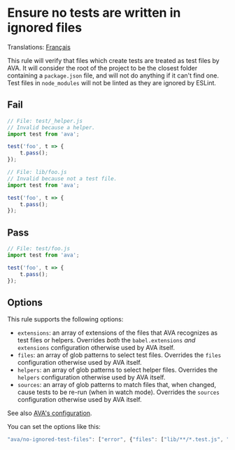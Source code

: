 # Ensure no tests are written in ignored files

Translations: [Français](https://github.com/avajs/ava-docs/blob/master/fr_FR/related/eslint-plugin-ava/docs/rules/no-ignored-test-files.md)

This rule will verify that files which create tests are treated as test files by AVA. It will consider the root of the project to be the closest folder containing a `package.json` file, and will not do anything if it can't find one. Test files in `node_modules` will not be linted as they are ignored by ESLint.


## Fail

```js
// File: test/_helper.js
// Invalid because a helper.
import test from 'ava';

test('foo', t => {
	t.pass();
});

// File: lib/foo.js
// Invalid because not a test file.
import test from 'ava';

test('foo', t => {
	t.pass();
});
```


## Pass

```js
// File: test/foo.js
import test from 'ava';

test('foo', t => {
	t.pass();
});
```

## Options

This rule supports the following options:

* `extensions`: an array of extensions of the files that AVA recognizes as test files or helpers. Overrides *both* the `babel.extensions` *and* `extensions` configuration otherwise used by AVA itself.
* `files`: an array of glob patterns to select test files. Overrides the `files` configuration otherwise used by AVA itself.
* `helpers`: an array of glob patterns to select helper files. Overrides the `helpers` configuration otherwise used by AVA itself.
* `sources`: an array of glob patterns to match files that, when changed, cause tests to be re-run (when in watch mode). Overrides the `sources` configuration otherwise used by AVA itself.

See also [AVA's configuration](https://github.com/avajs/ava/blob/master/docs/06-configuration.md#options).

You can set the options like this:

```js
"ava/no-ignored-test-files": ["error", {"files": ["lib/**/*.test.js", "utils/**/*.test.js"]}]
```
